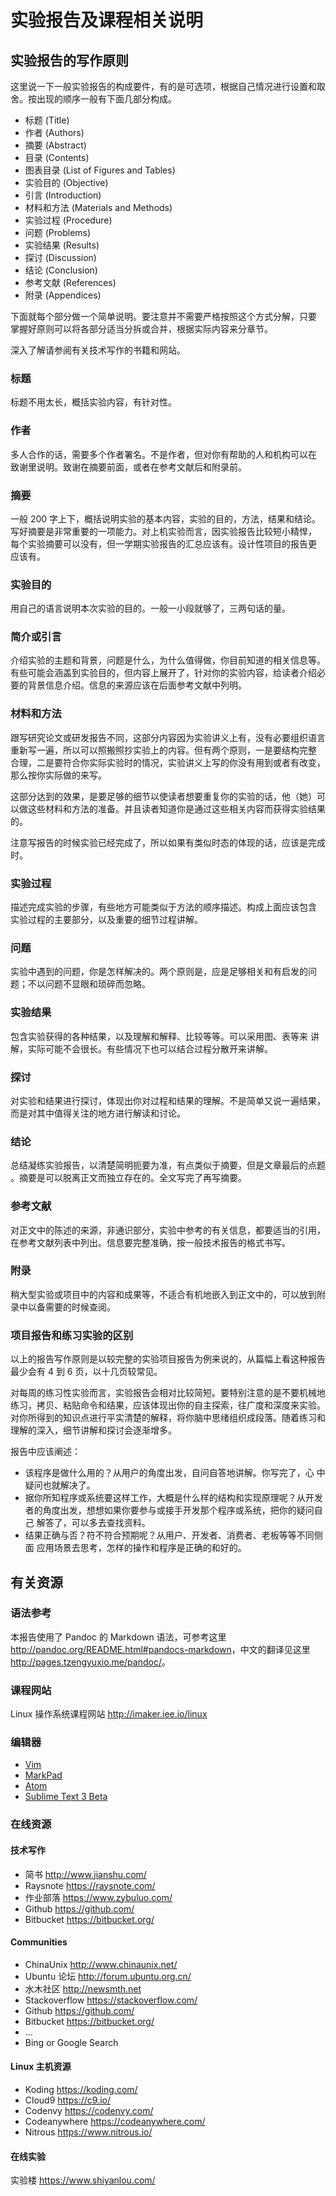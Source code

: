 # 实验报告及课程相关说明

## 实验报告的写作原则

这里说一下一般实验报告的构成要件，有的是可选项，根据自己情况进行设置和取
舍。按出现的顺序一般有下面几部分构成。

* 标题 (Title)
* 作者 (Authors)
* 摘要 (Abstract)
* 目录 (Contents)
* 图表目录 (List of Figures and Tables)
* 实验目的 (Objective)
* 引言 (Introduction)
* 材料和方法 (Materials and Methods)
* 实验过程 (Procedure)
* 问题 (Problems)
* 实验结果 (Results)
* 探讨 (Discussion)
* 结论 (Conclusion)
* 参考文献 (References)
* 附录 (Appendices)

下面就每个部分做一个简单说明。要注意并不需要严格按照这个方式分解，只要
掌握好原则可以将各部分适当分拆或合并，根据实际内容来分章节。

深入了解请参阅有关技术写作的书籍和网站。

### 标题

标题不用太长，概括实验内容，有针对性。

### 作者

多人合作的话，需要多个作者署名。不是作者，但对你有帮助的人和机构可以在
致谢里说明。致谢在摘要前面，或者在参考文献后和附录前。

### 摘要

一般 200 字上下，概括说明实验的基本内容，实验的目的，方法，结果和结论。
写好摘要是非常重要的一项能力。对上机实验而言，因实验报告比较短小精悍，
每个实验摘要可以没有，但一学期实验报告的汇总应该有。设计性项目的报告更
应该有。

### 实验目的

用自己的语言说明本次实验的目的。一般一小段就够了，三两句话的量。

### 简介或引言

介绍实验的主题和背景，问题是什么，为什么值得做，你目前知道的相关信息等。
有些可能会涵盖到实验目的，但内容上展开了，针对你的实验内容，给读者介绍必
要的背景信息介绍。信息的来源应该在后面参考文献中列明。

### 材料和方法

跟写研究论文或研发报告不同，这部分内容因为实验讲义上有，没有必要组织语言
重新写一遍，所以可以照搬照抄实验上的内容。但有两个原则，一是要结构完整
合理，二是要符合你实际实验时的情况，实验讲义上写的你没有用到或者有改变，
那么按你实际做的来写。

这部分达到的效果，是要足够的细节以使读者想要重复你的实验的话，他（她）可
以做这些材料和方法的准备。并且读者知道你是通过这些相关内容而获得实验结果
的。

注意写报告的时候实验已经完成了，所以如果有类似时态的体现的话，应该是完成
时。

### 实验过程

描述完成实验的步骤，有些地方可能类似于方法的顺序描述。构成上面应该包含
实验过程的主要部分，以及重要的细节过程讲解。

### 问题

实验中遇到的问题，你是怎样解决的。两个原则是，应是足够相关和有启发的问题；不以问题不显眼和琐碎而忽略。

### 实验结果

包含实验获得的各种结果，以及理解和解释、比较等等。可以采用图、表等来
讲解，实际可能不会很长。有些情况下也可以结合过程分散开来讲解。

### 探讨

对实验和结果进行探讨，体现出你对过程和结果的理解。不是简单又说一遍结果，
而是对其中值得关注的地方进行解读和讨论。

### 结论

总结凝练实验报告，以清楚简明扼要为准，有点类似于摘要，但是文章最后的点题
。摘要是可以脱离正文而独立存在的。全文写完了再写摘要。

### 参考文献

对正文中的陈述的来源，非通识部分，实验中参考的有关信息，都要适当的引用，
在参考文献列表中列出。信息要完整准确，按一般技术报告的格式书写。

### 附录

稍大型实验或项目中的内容和成果等，不适合有机地嵌入到正文中的，可以放到附
录中以备需要的时候查阅。

### 项目报告和练习实验的区别

以上的报告写作原则是以较完整的实验项目报告为例来说的，从篇幅上看这种报告
最少会有 4 到 6 页，以十几页较常见。

对每周的练习性实验而言，实验报告会相对比较简短。要特别注意的是不要机械地
练习，拷贝、粘贴命令和结果，应该体现出你的自主探索，往广度和深度来实验。
对你所得到的知识点进行平实清楚的解释，将你脑中思绪组织成段落。随着练习和
理解的深入，细节讲解和探讨会逐渐增多。

报告中应该阐述：

* 该程序是做什么用的？从用户的角度出发，自问自答地讲解。你写完了，心
  中疑问也就解决了。
* 据你所知程序或系统要这样工作，大概是什么样的结构和实现原理呢？从开发
  者的角度出发，想想如果你要参与或接手开发那个程序或系统，把你的疑问自己
  解答了，可以多去查找资料。
* 结果正确与否？符不符合预期呢？从用户、开发者、消费者、老板等等不同侧面
  应用场景去思考，怎样的操作和程序是正确的和好的。

## 有关资源

### 语法参考

本报告使用了 Pandoc 的 Markdown 语法，可参考这里 <http://pandoc.org/README.html#pandocs-markdown>，中文的翻译见这里 <http://pages.tzengyuxio.me/pandoc/>。

### 课程网站

Linux 操作系统课程网站 <http://imaker.iee.io/linux>

### 编辑器

* [Vim](http://www.vim.org/)
* [MarkPad](http://code52.org/DownmarkerWPF/)
* [Atom](https://atom.io/)
* [Sublime Text 3 Beta](https://www.sublimetext.com/3)

### 在线资源

#### 技术写作

* 简书 <http://www.jianshu.com/>
* Raysnote <https://raysnote.com/>
* 作业部落 <https://www.zybuluo.com/>
* Github <https://github.com/>
* Bitbucket <https://bitbucket.org/>

#### Communities

* ChinaUnix <http://www.chinaunix.net/>
* Ubuntu 论坛 <http://forum.ubuntu.org.cn/>
* 水木社区 <http://newsmth.net>
* Stackoverflow <https://stackoverflow.com/>
* Github <https://github.com/>
* Bitbucket <https://bitbucket.org/>
* ...
* Bing or Google Search

#### Linux 主机资源

* Koding <https://koding.com/>
* Cloud9 <https://c9.io/>
* Codenvy <https://codenvy.com/>
* Codeanywhere <https://codeanywhere.com/>
* Nitrous <https://www.nitrous.io/>

#### 在线实验

实验楼 <https://www.shiyanlou.com/>

```c

```
